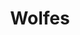 ---
title: "Wolfes"
address: "Unit 4a, Eastpoint Enterainment Village, Dundonald, Belfast, Co. Antrim, BT16 1XT"
tel: "028 9002 5710"
county: "Antrim"
category: "American Restaurants"
type: "Content"
lat: "054.5871280000"
lng: "-005.8181800000"
---